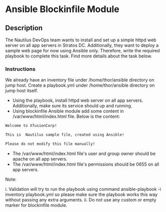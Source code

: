 # Ansible Blockinfile Module

## Description

The Nautilus DevOps team wants to install and set up a simple httpd web server on all app servers in Stratos DC. Additionally, they want to deploy a sample web page for now using Ansible only. Therefore, write the required playbook to complete this task. Find more details about the task below.

### Instructions

We already have an inventory file under /home/thor/ansible directory on jump host. Create a playbook.yml under /home/thor/ansible directory on jump host itself.

* Using the playbook, install httpd web server on all app servers. Additionally, make sure its service should up and running.
* Using blockinfile Ansible module add some content in /var/www/html/index.html file. Below is the content:

```txt
Welcome to XfusionCorp!

This is  Nautilus sample file, created using Ansible!

Please do not modify this file manually!
```

* The /var/www/html/index.html file's user and group owner should be apache on all app servers.
* The /var/www/html/index.html file's permissions should be 0655 on all app servers.

Note:

i. Validation will try to run the playbook using command ansible-playbook -i inventory playbook.yml so please make sure the playbook works this way without passing any extra arguments.
ii. Do not use any custom or empty marker for blockinfile module.